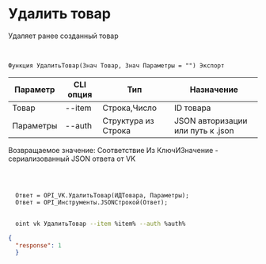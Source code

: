 ﻿---
sidebar_position: 6
---

# Удалить товар
 Удаляет ранее созданный товар


<br/>


`Функция УдалитьТовар(Знач Товар, Знач Параметры = "") Экспорт`

  | Параметр | CLI опция | Тип | Назначение |
  |-|-|-|-|
  | Товар | --item | Строка,Число | ID товара |
  | Параметры | --auth | Структура из Строка | JSON авторизации или путь к .json |

  
  Возвращаемое значение:   Соответствие Из КлючИЗначение - сериализованный JSON ответа от VK

<br/>




```bsl title="Пример кода"
  
  Ответ = OPI_VK.УдалитьТовар(ИДТовара, Параметры);
  Ответ = OPI_Инструменты.JSONСтрокой(Ответ);
```
	


```sh title="Пример команды CLI"
    
  oint vk УдалитьТовар --item %item% --auth %auth%

```

```json title="Результат"
{
  "response": 1
  }
```
